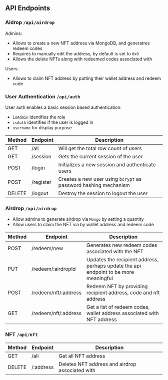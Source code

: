 ## API Endpoints

### Aidrop `/api/airdrop`

Admins:

- Allows to create a new NFT address via MongoDB, and generatres redeem codes
- Requires to manually edit the address, by default is set to `0x0`
- Allows the delete NFTs along with redeemed codes associated with

Users:

- Allows to claim NFT address by putting their wallet address and redeem code

### User Authentication `/api/auth`

User auth enables a basic session based authentication:

- `isAdmin` identifies the role
- `isAuth` identifies if the user is logged in
- `username` for display purpose

<table>
   <thead>
      <tr>
         <th>Method</th>
         <th>Endpoint</th>
         <th>Description</th>
      </tr>
   </thead>
   <tbody>
      <tr>
         <td>GET</td>
         <td>/all</td>
         <td>Will get the total row count of users</td>
      </tr>
      <tr>
         <td>GET</td>
         <td>/session</td>
         <td>Gets the current session of the user</td>
      </tr>
      <tr>
         <td>POST</td>
         <td>/login</td>
         <td>Initializes a new session and authenticate users</td>
      </tr>
      <tr>
         <td>POST</td>
         <td>/register</td>
         <td>Creates a new user using <code>bcrypt</code> as password hashing mechanism</td>
      </tr>
      <tr>
         <td>DELETE</td>
         <td>/logout</td>
         <td>Destroy the session to logout the user</td>
      </tr>
   </tbody>
</table>

### Airdrop `/api/airdrop`

- Allow admins to generate airdrop via `Mongo` by setting a quantity
- Allow users to claim the NFT via by wallet address and redeem code

<table>
   <thead>
      <tr>
         <th>Method</th>
         <th>Endpoint</th>
         <th>Description</th>
      </tr>
   </thead>
   <tbody>
      <tr>
         <td>POST</td>
         <td>/redeem/new</td>
         <td>Generates new redeem codes associated with the NFT</td>
      </tr>
      <tr>
         <td>PUT</td>
         <td>/redeem/:airdropId</td>
         <td>Updates the recipient address, perhaps update the api endpoint to be more meaningful</td>
      </tr>
      <tr>
         <td>POST</td>
         <td>/redeem/nft/:address</td>
         <td>Redeem NFT by providing recipient address, code and nft address 
      </tr>
      <tr>
         <td>GET</td>
         <td>/redeem/nft/:address</td>
         <td>Get a list of redeem codes, wallet address associated with NFT address</td>
      </tr>
   </tbody>
</table>

### NFT `/api/nft`

<table>
   <thead>
      <tr>
         <th>Method</th>
         <th>Endpoint</th>
         <th>Description</th>
      </tr>
   </thead>
   <tbody>
      <tr>
         <td>GET</td>
         <td>/all</td>
         <td>Get all NFT address</td>
      </tr>
      <tr>
         <td>DELETE</td>
         <td>/:address</td>
         <td>Deletes NFT address and airdrop associated with</td>
      </tr>
   </tbody>
</table>
